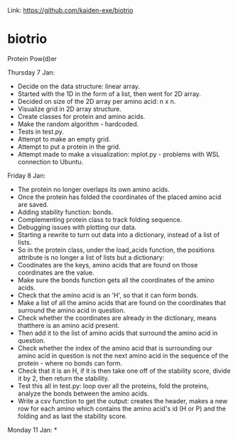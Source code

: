 Link: https://github.com/kaiden-exe/biotrio

# biotrio
Protein Pow(d)er

Thursday 7 Jan:
* Decide on the data structure: linear array.
* Started with the 1D in the form of a list, then went for 2D array.
* Decided on size of the 2D array per amino acid: n x n.
* Visualize grid in 2D array structure.
* Create classes for protein and amino acids.
* Make the random algorithm - hardcoded.
* Tests in test.py.
* Attempt to make an empty grid.
* Attempt to put a protein in the grid.
* Attempt made to make a visualization: mplot.py - problems with WSL connection to Ubuntu.

Friday 8 Jan:
* The protein no longer overlaps its own amino acids.
* Once the protein has folded the coordinates of the placed amino acid are saved.
* Adding stability function: bonds.
* Complementing protein class to track folding sequence.
* Debugging issues with plotting our data.
* Starting a rewrite to turn out data into a dictionary, instead of a list of lists.
* So in the protein class, under the load_acids function, the positions attribute is no longer a list of lists but a dictionary:
* Coodinates are the keys, amino acids that are found on those coordinates are the value.
* Make sure the bonds function gets all the coordinates of the amino acids.
* Check that the amino acid is an 'H', so that it can form bonds.
* Make a list of all the amino acids that are found on the coordinates that surround the amino acid in question.
* Check whether the coordinates are already in the dictionary, means thatthere is an amino acid present.
* Then add it to the list of amino acids that surround the amino acid in question.
* Check whether the index of the amino acid that is surrounding our amino acid in question is not the next amino acid in the sequence of the protein - where no bonds can form.
* Check that it is an H, if it is then take one off of the stability score, divide it by 2, then return the stability.
* Test this all in test.py: loop over all the proteins, fold the proteins, analyze the bonds between the amino acids.
* Write a csv function to get the output: creates the header, makes a new row for each amino which contains the amino acid's id (H or P) and the folding and as last the stability score.

Monday 11 Jan:
* 